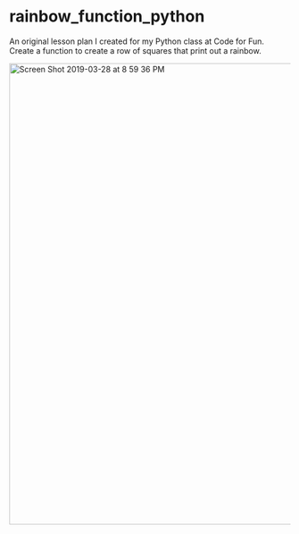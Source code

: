 # rainbow_function_python
An original lesson plan I created for my Python class at Code for Fun. Create a function to create a row of squares that print out a rainbow.


<img width="825" alt="Screen Shot 2019-03-28 at 8 59 36 PM" src="https://user-images.githubusercontent.com/16840579/55208709-73240800-519c-11e9-8f06-b0283eb2756a.png">
